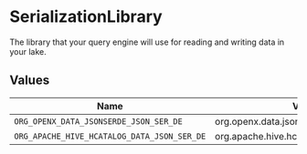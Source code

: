 # SerializationLibrary

The library that your query engine will use for reading and writing data in your lake.


## Values

| Name                                        | Value                                       |
| ------------------------------------------- | ------------------------------------------- |
| `ORG_OPENX_DATA_JSONSERDE_JSON_SER_DE`      | org.openx.data.jsonserde.JsonSerDe          |
| `ORG_APACHE_HIVE_HCATALOG_DATA_JSON_SER_DE` | org.apache.hive.hcatalog.data.JsonSerDe     |
